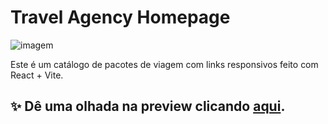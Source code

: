 # Travel Agency Homepage

<img src="https://www.generalitravelinsurance.com/travel-resources/trip-precautions-checklist/_jcr_content/par/core_image.coreimg.jpeg/1619217660370/header-trip-planning.jpeg" alt="imagem">

Este é um catálogo de pacotes de viagem com links responsivos feito com React + Vite.

## ✨ Dê uma olhada na preview clicando [aqui](https://travel-agency-riedelg-b8e18uj4u-riedel-gabriela.vercel.app/).
